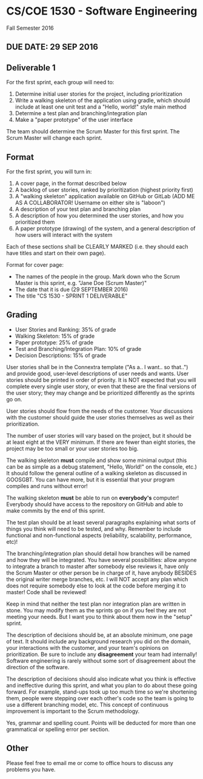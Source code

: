# CS/COE 1530 - Software Engineering
Fall Semester 2016

## DUE DATE: 29 SEP 2016

## Deliverable 1

For the first sprint, each group will need to:

1. Determine initial user stories for the project, including prioritization
2. Write a walking skeleton of the application using gradle, which should include at least one unit test and a "Hello, world!" style main method
3. Determine a test plan and branching/integration plan
4. Make a "paper prototype" of the user interface

The team should determine the Scrum Master for this first sprint.  The Scrum Master will change each sprint.

## Format

For the first sprint, you will turn in:

1. A cover page, in the format described below
2. A backlog of user stories, ranked by prioritization (highest priority first)
3. A "walking skeleton" application available on GitHub or GitLab (ADD ME AS A COLLABORATOR!  Username on either site is "laboon")
3. A description of your test plan and branching plan
4. A description of how you determined the user stories, and how you prioritized them
5. A paper prototype (drawing) of the system, and a general description of how users will interact with the system

Each of these sections shall be CLEARLY MARKED (i.e. they should each have titles and start on their own page).

Format for cover page:
* The names of the people in the group.  Mark down who the Scrum Master is this sprint, e.g. "Jane Doe (Scrum Master)"
* The date that it is due (29 SEPTEMBER 2016)
* The title "CS 1530 - SPRINT 1 DELIVERABLE"

## Grading
* User Stories and Ranking: 35% of grade
* Walking Skeleton: 15% of grade
* Paper prototype: 25% of grade
* Test and Branching/Integration Plan: 10% of grade
* Decision Descriptions: 15% of grade

User stories shall be in the Connextra template ("As a.. I want.. so that..") and provide good, user-level descriptions of user needs and wants.  User stories should be printed in order of priority.  It is NOT expected that you will complete every single user story, or even that these are the final versions of the user story; they may change and be prioritized differently as the sprints go on.

User stories should flow from the needs of the customer.  Your discussions with the customer should guide the user stories themselves as well as their prioritization.

The number of user stories will vary based on the project, but it should be at least eight at the VERY minimum.  If there are fewer than eight stories, the project may be too small or your user stories too big.

The walking skeleton __must__ compile and show some minimal output (this can be as simple as a debug statement, "Hello, World!" on the console, etc.)  It should follow the general outline of a walking skeleton as discussed in GOOSGBT.  You can have more, but it is essential that your program compiles and runs without error!

The walking skeleton __must__ be able to run on __everybody's__ computer!  Everybody should have access to the repository on GitHub and able to make commits by the end of this sprint.

The test plan should be at least several paragraphs explaining what sorts of things you think will need to be tested, and why.  Remember to include functional and non-functional aspects (reliability, scalability, performance, etc)!

The branching/integration plan should detail how branches will be named and how they will be integrated.  You have several possibilities: allow anyone to integrate a branch to master after somebody else reviews it, have only the Scrum Master or other person be in charge of it, have anybody BESIDES the original writer merge branches, etc.  I will NOT accept any plan which does not require somebody else to look at the code before merging it to master!  Code shall be reviewed!

Keep in mind that neither the test plan nor integration plan are written in stone.  You may modify them as the sprints go on if you feel they are not meeting your needs.  But I want you to think about them now in the "setup" sprint.

The description of decisions should be, at an absolute minimum, one page of text.  It should include any background research you did on the domain, your interactions with the customer, and your team's opinions on prioritization.  Be sure to include any __disagreement__ your team had internally!  Software engineering is rarely without some sort of disagreement about the direction of the software. 

The description of decisions should also indicate what you think is effective and ineffective during this sprint, and what you plan to do about these going forward.  For example, stand-ups took up too much time so we're shortening them, people were stepping over each other's code so the team is going to use a different branching model, etc.  This concept of continuous improvement is important to the Scrum methodology.

Yes, grammar and spelling count.  Points will be deducted for more than one grammatical or spelling error per section.

## Other

Please feel free to email me or come to office hours to discuss any problems you have.
